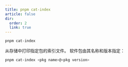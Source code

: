 ```yaml
---
title: pnpm cat-index
article: false
dir:
  order: 2
  link: true
---
```


```bash
pnpm cat-index
```

从存储中打印指定包的索引文件。 软件包由其名称和版本指定：

```bash
pnpm cat-index <pkg name>@<pkg version>
```